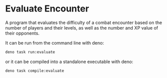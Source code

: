 # Evaluate Encounter

A program that evaluates the difficulty of a combat encounter based on the number of players and
their levels, as well as the number and XP value of their opponents.

It can be run from the command line with deno:

```bash
deno task run:evaluate
```

or it can be compiled into a standalone executable with deno:

```bash
deno task compile:evaluate
```